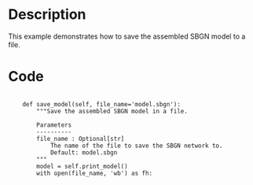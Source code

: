 # Description
This example demonstrates how to save the assembled SBGN model to a file.

# Code
```

    def save_model(self, file_name='model.sbgn'):
        """Save the assembled SBGN model in a file.

        Parameters
        ----------
        file_name : Optional[str]
            The name of the file to save the SBGN network to.
            Default: model.sbgn
        """
        model = self.print_model()
        with open(file_name, 'wb') as fh:

```
